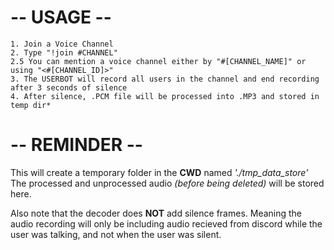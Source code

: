 # -- USAGE --
```
1. Join a Voice Channel
2. Type "!join #CHANNEL"
2.5 You can mention a voice channel either by "#[CHANNEL_NAME]" or using "<#[CHANNEL_ID]>"
3. The USERBOT will record all users in the channel and end recording after 3 seconds of silence
4. After silence, .PCM file will be processed into .MP3 and stored in temp dir*
```

# -- REMINDER --
This will create a temporary folder in the **CWD** named *'./tmp_data_store'*
The processed and unprocessed audio *(before being deleted)* will be stored here.

Also note that the decoder does **NOT** add silence frames.
Meaning the audio recording will only be including audio recieved from discord while the user was talking, and not when the user was silent.